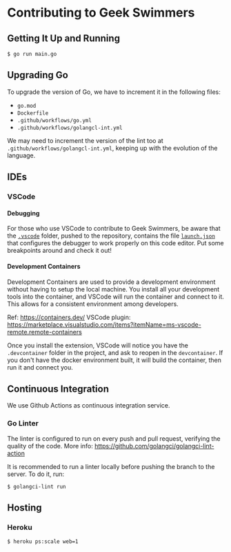 # Contributing to Geek Swimmers

## Getting It Up and Running

    $ go run main.go

## Upgrading Go

To upgrade the version of Go, we have to increment it in the following files:

* `go.mod`
* `Dockerfile`
* `.github/workflows/go.yml`
* `.github/workflows/golangcl-int.yml`

We may need to increment the version of the lint too at `.github/workflows/golangcl-int.yml`, keeping up with the evolution of the language.

## IDEs

### VSCode

#### Debugging

For those who use VSCode to contribute to Geek Swimmers, be aware that the [`.vscode`](https://github.com/htmfilho/geekswimmers/tree/main/.vscode) folder, pushed to the repository, contains the file [`launch.json`](https://github.com/htmfilho/geekswimmers/blob/main/.vscode/launch.json) that configures the debugger to work properly on this code editor. Put some breakpoints around and check it out!

#### Development Containers

Development Containers are used to provide a development environment without having to setup the local machine. You install all your development tools into the container, and VSCode will run the container and connect to it. This allows for a consistent environment among developers.

Ref: https://containers.dev/
VSCode plugin: https://marketplace.visualstudio.com/items?itemName=ms-vscode-remote.remote-containers

Once you install the extension, VSCode will notice you have the `.devcontainer` folder in the project, and ask to reopen in the `devcontainer`. If you don't have the docker environment built, it will build the container, then run it and connect you.

## Continuous Integration

We use Github Actions as continuous integration service.

### Go Linter

The linter is configured to run on every push and pull request, verifying the quality of the code. More info: https://github.com/golangci/golangci-lint-action

It is recommended to run a linter locally before pushing the branch to the server. To do it, run:

    $ golangci-lint run

## Hosting

### Heroku

    $ heroku ps:scale web=1
